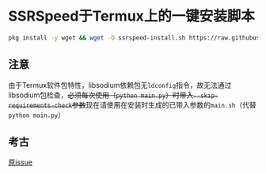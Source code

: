 # SSRSpeed于Termux上的一键安装脚本
```bash
pkg install -y wget && wget -O ssrspeed-install.sh https://raw.githubusercontent.com/w311ang/SSRSpeed-script/master/install.sh && bash ssrspeed-install.sh
```
## 注意
由于Termux软件包特性，libsodium依赖包无`ldconfig`指令，故无法通过libsodium包检查，~~必须每次使用（`python main.py`）时带入`--skip-requirements-check`参数~~现在请使用在安装时生成的已带入参数的`main.sh`（代替`python main.py`）
## 考古
[原issue](NyanChanMeow/SSRSpeed/issues/108)

